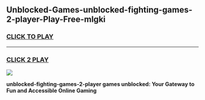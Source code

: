 
## Unblocked-Games-unblocked-fighting-games-2-player-Play-Free-mlgki
<h3>
<a href="https://premium76.site?title=unblocked-fighting-games-2-player&ref=15A">CLICK TO PLAY</a></h3>
<hr>

<h3>
<a href="https://premium76.site?title=unblocked-fighting-games-2-player&ref=15A">CLICK 2 PLAY</a>
  
</h3>

<a href="https://premium76.site?title=unblocked-fighting-games-2-player&ref=15A"><img src="https://clearcache.store/games.png"></a>


**unblocked-fighting-games-2-player games unblocked: Your Gateway to Fun and Accessible Online Gaming**
